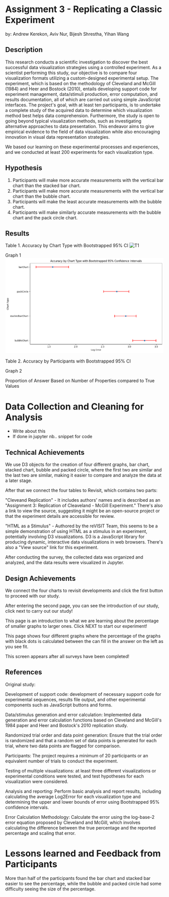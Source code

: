 # Assignment 3 - Replicating a Classic Experiment

by: Andrew Kerekon, Aviv Nur, Bijesh Shrestha, Yihan Wang

## Description

This research conducts a scientific investigation to discover the best successful data visualization strategies using a controlled experiment. As a scientist performing this study, our objective is to compare four visualization formats utilizing a custom-designed experimental setup. The experiment, which is based on the methodology of Cleveland and McGill (1984) and Heer and Bostock (2010), entails developing support code for experiment management, data/stimuli production, error computation, and results documentation, all of which are carried out using simple JavaScript interfaces. The project's goal, with at least ten participants, is to undertake a complete study of the acquired data to determine which visualization method best helps data comprehension. Furthermore, the study is open to going beyond typical visualization methods, such as investigating alternative approaches to data presentation. This endeavor aims to give empirical evidence to the field of data visualization while also encouraging innovation in visual data representation strategies.

We based our learning on these experimental processes and experiences, and we conducted at least 200 experiments for each visualization type.

## Hypothesis
1. Participants will make more accurate measurements with the vertical bar chart than the stacked bar chart.
2. Participants will make more accurate measurements with the vertical bar chart than the bubble chart.
3. Participants will make the least accurate measurements with the bubble chart.
4. Participants will make similarly accurate measurements with the bubble chart and the pack circle chart.

## Results

Table 1. Accuracy by Chart Type with Bootstrapped 95% CI
![T1]()

Graph 1
![G1](public/cleveland-replication/img/G1.png)

Table 2. Accuracy by Participants with Bootstrapped 95% CI

Graph 2

Proportion of Answer Based on Number of Properties compared to True Values


# Data Collection and Cleaning for Analysis
- Write about this
- If done in jupyter nb.. snippet for code

## Technical Achievements
We use D3 objects for the creation of four different graphs, bar chart, stacked chart, bubble and packed circle, where the first two are similar and the last two are similar, making it easier to compare and analyze the data at a later stage.

After that we connect the four tables to Revisit, which contains two parts:

"Cleveand Replication" - It includes authors' names and is described as an "Assignment 3: Replication of Cleaveland - McGill Experiment." There's also a link to view the source, suggesting it might be an open-source project or that the experiment details are accessible for review.

"HTML as a Stimulus" - Authored by the reVISIT Team, this seems to be a simple demonstration of using HTML as a stimulus in an experiment, potentially involving D3 visualizations. D3 is a JavaScript library for producing dynamic, interactive data visualizations in web browsers. There's also a "View source" link for this experiment.

After conducting the survey, the collected data was organized and analyzed, and the data results were visualized in Jupyter.

## Design Achievements

We connect the four charts to revisit developments and click the first button to proceed with our study.


After entering the second page, you can see the introduction of our study, click next to carry out our study!


This page is an introduction to what we are learning about the percentage of smaller graphs to larger ones. Click NEXT to start our experiment!

This page shows four different graphs where the percentage of the graphs with black dots is calculated between the can fill in the answer on the left as you see fit.


This screen appears after all surveys have been completed!


## References

Original study:

Development of support code: development of necessary support code for experimental sequences, results file output, and other experimental components such as JavaScript buttons and forms.

Data/stimulus generation and error calculation: Implemented data generation and error calculation functions based on Cleveland and McGill's 1984 paper and Heer and Bostock's 2010 replication study.

Randomized trial order and data point generation: Ensure that the trial order is randomized and that a random set of data points is generated for each trial, where two data points are flagged for comparison.

Participants: The project requires a minimum of 20 participants or an equivalent number of trials to conduct the experiment.

Testing of multiple visualizations: at least three different visualizations or experimental conditions were tested, and test hypotheses for each visualization were considered.

Analysis and reporting: Perform basic analysis and report results, including calculating the average Log2Error for each visualization type and determining the upper and lower bounds of error using Bootstrapped 95% confidence intervals.

Error Calculation Methodology: Calculate the error using the log-base-2 error equation proposed by Cleveland and McGill, which involves calculating the difference between the true percentage and the reported percentage and scaling that error.

# Lessons learned and Feedback from Participants

More than half of the participants found the bar chart and stacked bar easier to see the percentage, while the bubble and packed circle had some difficulty seeing the size of the percentage.
